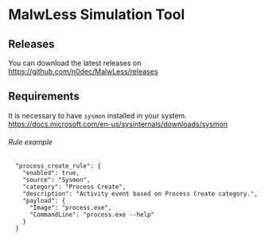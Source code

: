 # MalwLess Simulation Tool

## Releases
You can download the latest releases on https://github.com/n0dec/MalwLess/releases

## Requirements
It is necessary to have `sysmon` installed in your system. https://docs.microsoft.com/en-us/sysinternals/downloads/sysmon

###### Rule example
```
  "process_create_rule": {
    "enabled": true,
    "source": "Sysmon",
    "category": "Process Create",
    "description": "Activity event based on Process Create category.",
    "payload": {
      "Image": "process.exe",
      "CommandLine": "process.exe --help"
    }
  }
````
